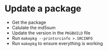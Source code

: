 # Update a package

* Get the package
* Calulate the md5sum
* Update the version in the `PKGBUILD` file
* Run `makepkg --printsrcinfo >.SRCINFO`
* Run `makepkg` to ensure everything is working

